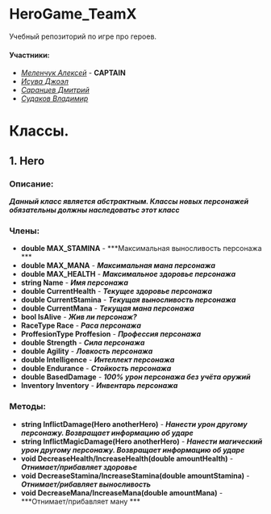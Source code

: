 # HeroGame_TeamX
Учебный репозиторий по игре про героев.

#### Участники:
+ [*Меленчук Алексей*](https://github.com/XMelexus) - **CAPTAIN**
+ [*Исува Джоэл*](https://github.com/JoeFreedom)
+ [*Саранцев Дмитрий*](https://github.com/Sar-dim)
+ [*Судаков Владимир*](https://github.com/Vladimir233)

# Классы.

## **1. Hero**

### Описание:
***Данный класс является абстрактным. Классы новых персонажей***
***обязательны должны наследоватьс этот класс***

### Члены:
+ **double MAX_STAMINA** - ***Максимальная выносливость персонажа ***
+ **double MAX_MANA** - ***Максимальная мана персонажа***
+ **double MAX_HEALTH** - ***Максимальное здоровье персонажа***
+ **string Name** - ***Имя персонажа***
+ **double CurrentHealth** - ***Текущее здоровье персонажа***
+ **double CurrentStamina** - ***Текущая выносливость персонажа***
+ **double CurrentMana** - ***Текущая мана персонажа***
+ **bool IsAlive** - ***Жив ли персонаж?***
+ **RaceType Race** - ***Раса персонажа***
+ **ProffesionType Proffesion** - ***Профессия персонажа***
+ **double Strength** - ***Сила персонажа***
+ **double Agility** - ***Ловкость персонажа***
+ **double Intelligence** - ***Интеллект персонажа***
+ **double Endurance** - ***Стойкость персонажа***
+ **double BasedDamage** - ***100% урон персонажа без учёта оружий***
+ **Inventory Inventory** - ***Инвентарь персонажа***

### Методы:
+ **string InflictDamage(Hero anotherHero)** - ***Нанести урон другому персонажу. Возвращает информацию об ударе***
+ **string InflictMagicDamage(Hero anotherHero)** - ***Нанести магический урон другому персонажу. Возвращает информацию об ударе*** 
+ **void DecreaseHealth/IncreaseHealth(double amountHealth)** - ***Отнимает/прибавляет здоровье***
+ **void DecreaseStamina/IncreaseStamina(double amountStamina)** - ***Отнимает/рибавляет выносливость***
+ **void DecreaseMana/IncreaseMana(double amountMana)** - ***Отнимает/прибавляет ману ***
